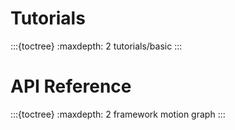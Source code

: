 # Tutorials

:::{toctree}
:maxdepth: 2
tutorials/basic
:::

# API Reference

:::{toctree}
:maxdepth: 2
framework
motion
graph
:::